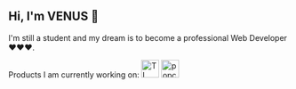## Hi, I'm VENUS 👋
I'm still a student and my dream is to become a professional Web Developer ❤️❤️❤️. 

Products I am currently working on:
<img src="https://github.com/VenusakaVXT/VenusakaVXT/assets/125566811/d5dd5555-9944-46e4-9bc8-14548fe32c01" alt="TL" width="32" height="32">
<img src="https://github.com/VenusakaVXT/VenusakaVXT/assets/125566811/8a26791d-4219-4c43-9819-34b978a2ab24" alt="popcorn" width="32" height="32">

